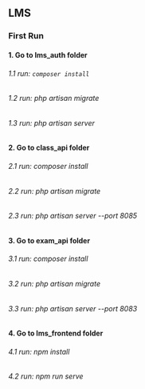 ## LMS

### First Run

#### 1. Go to lms_auth folder
###### 1.1  run: `composer install`
###### 1.2  run: php artisan migrate
###### 1.3  run: php artisan server


#### 2. Go to class_api folder
###### 2.1  run: composer install
###### 2.2  run: php artisan migrate
###### 2.3  run: php artisan server --port 8085


#### 3. Go to exam_api folder
###### 3.1  run: composer install
###### 3.2  run: php artisan migrate
###### 3.3  run: php artisan server --port 8083


#### 4. Go to lms_frontend folder
###### 4.1  run: npm install
###### 4.2  run: npm run serve
